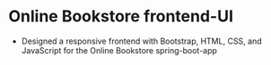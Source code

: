 # Online Bookstore frontend-UI #
* Designed a responsive frontend with Bootstrap, HTML, CSS, and JavaScript for the Online Bookstore spring-boot-app
